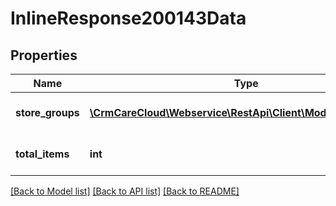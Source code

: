 # InlineResponse200143Data

## Properties
Name | Type | Description | Notes
------------ | ------------- | ------------- | -------------
**store_groups** | [**\CrmCareCloud\Webservice\RestApi\Client\Model\StoreGroup[]**](StoreGroup.md) | List of all store groups | [optional] 
**total_items** | **int** | Count of all found store groups | [optional] 

[[Back to Model list]](../../README.md#documentation-for-models) [[Back to API list]](../../README.md#documentation-for-api-endpoints) [[Back to README]](../../README.md)

